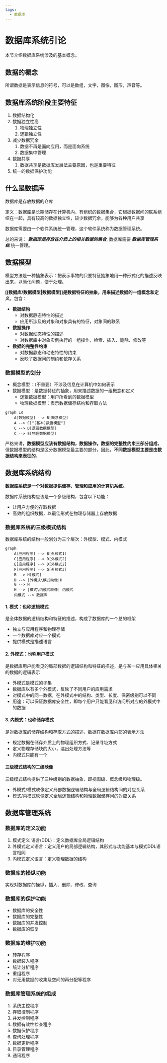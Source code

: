 ```yaml
---
tags:
  - 数据库
---
```


# 数据库系统引论

本节介绍数据库系统涉及的基本概念。

## 数据的概念

所谓数据是表示信息的符号，可以是数组，文字，图像，图形，声音等。

## 数据库系统阶段主要特征

1. 数据结构化
2. 数据独立性高
   1. 物理独立性
   2. 逻辑独立性
3. 减少数据冗余
   1. 数据不再是面向应用，而是面向系统
   2. 数据集中管理
4. 数据共享
   1. 数据共享是数据库发展法主要原因，也是重要特征
5. 统一的数据保护功能

## 什么是数据库

数据库是存放数据的仓库

定义：数据库是长期储存在计算机内，有组织的数据集合，它根据数据间的联系组织在一起，具有较高的数据独立性，较少数据冗余，能够为各种用户共享

数据库需要由一个软件系统统一管理，这个软件系统称为数据管理系统。

总的来说： ***数据库是存放在介质上的相关数据的集合***, 数据库需要 ***数据库管理系统*** 统一管理。

## 数据模型

模型方法是一种抽象表示：把表示事物的只要特征抽象地用一种形式化的描述反映出来，以简化问题，便于处理。

**[[数据库/数据模型|数据模型]]是数据特征的抽象，用来描述数据的一组概念和定义**。包含：
* **数据结构**
  * 对数据静态特性的描述
  * 应用所涉及的对象和对象具有的特征，对象间的联系
* **数据操作**
  * 对数据动态特性的描述
  * 对数据库中对象实例执行的一组操作，检索、插入、删除、修改等
* **数据的完整性约束**
  * 对数据静态和动态特性的约束
  * 反映了数据间的制约和依存关系

### 数据模型的划分

* 概念模型：（不重要）不涉及信息在计算机中如何表示
* 数据模型：是数据特征的抽象，用来描述数据的一组概念和定义
  * 逻辑数据模型：用户所看到的数据模型
  * 物理数据模型：表示数据储存结构和存取方法
```mermaid
graph LR
	A[数据模型] --> B[概念模型]
	A --> C["(基本)数据模型"]
	C --> D[逻辑数据模型]
	C --> E[物理数据模型]
```
严格来讲，**数据模型应该有数据结构，数据操作，数据的完整性约束三部分组成**，但数据模型的结构是区分数据模型最主要的部分，因此，**不同数据模型主要是由数据结构来表征的**。

## 数据库系统结构

**数据库系统是一个对数据提供储存、管理和应用的计算机系统。**

数据库系统结构应该是一个多级结构，包含以下功能：
* 让用户方便的存取数据
* 高效的组织数据，以最佳形式在物理存储器上存放数据

### 数据库系统的三级模式结构

数据库系统的结构一般划分为三个层次：外模型、模式、内模式

```mermaid
graph
	A[应用程序] --> B[外模式1]
	C[应用程序] --> D[外模式2]
	E[应用程序] --> D[外模式2]
	F[应用程序] --> G[外模式3]
	B --> H[模式]
	D --> |外模式\模式映像|H
	G --> H
	H --> |模式\内模式映像| 内模式
	内模式 --> 数据库
```

#### 1. 模式：也称逻辑模式

是全体数据的逻辑结构和特征的描述，构成了数据库的一个总的框架
* 独立与应用程序和物理存储
* 一个数据库对应一个模式
* 提供模式是描述语言

#### 2. 外模式：也称用户模式

是数据库用户能看见的局部数据的逻辑结构和特征的描述，是与某一应用具体相关的数据的逻辑表示
* 外模式是模式的子集
* 数据库以有多个外模式，反映了不同用户的应用需求
* 对模式中的同一数据，在外模式中的结构、类型、长度、保密级别可以不同
* 用途：可以保证数据库安全性，即每个用户只能看见和访问所对应的外模式中的数据

#### 3. 内模式：也称储存模式

是对数据库的储存结构和存取方式的描述，数据在数据库内部的表示方法
* 规定数据在储存介质上的物理组织方式、记录寻址方式
* 定义物理存储块的大小，溢出处理方法等
* 内模式只能有一个

#### 三级模式结构的二级映像

三级模式结构提供了三种级别的数据抽象，即视图级、概念级和物理级。
* 外模式/模式映像定义局部数据逻辑结构与全局逻辑结构间的对应关系
* 模式/内模式映像定义全局逻辑结构和物理数据储存间的对应关系

## 数据库管理系统

### 数据库的定义功能

1. 模式定义 语言(DDL)：定义数据库全局逻辑结构
2. 外模式定义语言：定义用户的局部逻辑结构，其形式与功能基本与模式DDL语言相同
3. 内模式定义语言：定义物理数据的结构

### 数据库的操纵功能

实现对数据库的操纵，插入、删除、修改、查询

### 数据库的保护功能

* 数据库的安全性
* 数据库的完整性
* 数据库的并发控制
* 数据库的恢复

### 数据库的维护功能

* 转存程序
* 数据装入程序
* 统计分析程序
* 重组程序
* 对无用数据的收集及空间的再分配等程序

### 数据库管理系统的组成

1. 系统主控程序
2. 存取控制程序
3. 并发控制程序
4. 数据有效性检查程序
5. 数据保护程序
6. 查询处理程序
7. 数据更新程序
8. 目录管理程序
9. 通讯程序
